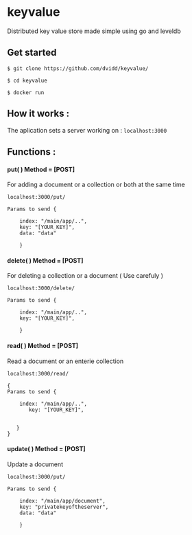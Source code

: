 # keyvalue
Distributed key value store made simple using go and leveldb

## Get started
```
$ git clone https://github.com/dvidd/keyvalue/
```
```
$ cd keyvalue
```
```
$ docker run 
```


## How it works :
The aplication sets a server working on : 
```localhost:3000 ```

## Functions :

#### put( ) Method = [POST]
For adding a document or a collection or both at the same time
```
localhost:3000/put/

Params to send {

    index: "/main/app/..",
    key: "[YOUR_KEY]",
    data: "data"

    }
```
#### delete( ) Method = [POST]
For deleting a collection or a document ( Use carefuly )
```
localhost:3000/delete/

Params to send {

    index: "/main/app/..",
    key: "[YOUR_KEY]",

    }
```

#### read( ) Method = [POST]
Read a document or an enterie collection
```
localhost:3000/read/

{
Params to send {

    index: "/main/app/..",
       key: "[YOUR_KEY]",


   }
}
```
#### update( ) Method = [POST]
Update a document
```
localhost:3000/put/

Params to send {

    index: "/main/app/document",
    key: "privatekeyoftheserver",
    data: "data"

    }


```


